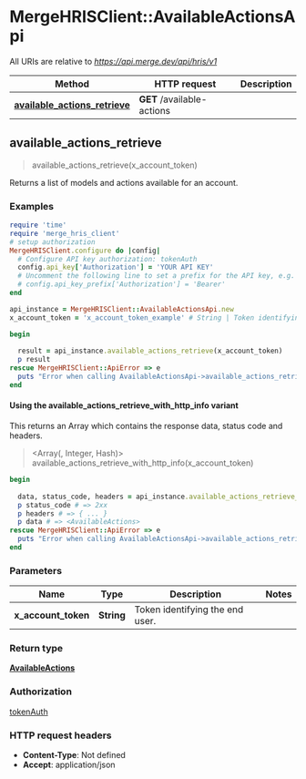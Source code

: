 # MergeHRISClient::AvailableActionsApi

All URIs are relative to *https://api.merge.dev/api/hris/v1*

| Method | HTTP request | Description |
| ------ | ------------ | ----------- |
| [**available_actions_retrieve**](AvailableActionsApi.md#available_actions_retrieve) | **GET** /available-actions |  |


## available_actions_retrieve

> <AvailableActions> available_actions_retrieve(x_account_token)



Returns a list of models and actions available for an account.

### Examples

```ruby
require 'time'
require 'merge_hris_client'
# setup authorization
MergeHRISClient.configure do |config|
  # Configure API key authorization: tokenAuth
  config.api_key['Authorization'] = 'YOUR API KEY'
  # Uncomment the following line to set a prefix for the API key, e.g. 'Bearer' (defaults to nil)
  # config.api_key_prefix['Authorization'] = 'Bearer'
end

api_instance = MergeHRISClient::AvailableActionsApi.new
x_account_token = 'x_account_token_example' # String | Token identifying the end user.

begin
  
  result = api_instance.available_actions_retrieve(x_account_token)
  p result
rescue MergeHRISClient::ApiError => e
  puts "Error when calling AvailableActionsApi->available_actions_retrieve: #{e}"
end
```

#### Using the available_actions_retrieve_with_http_info variant

This returns an Array which contains the response data, status code and headers.

> <Array(<AvailableActions>, Integer, Hash)> available_actions_retrieve_with_http_info(x_account_token)

```ruby
begin
  
  data, status_code, headers = api_instance.available_actions_retrieve_with_http_info(x_account_token)
  p status_code # => 2xx
  p headers # => { ... }
  p data # => <AvailableActions>
rescue MergeHRISClient::ApiError => e
  puts "Error when calling AvailableActionsApi->available_actions_retrieve_with_http_info: #{e}"
end
```

### Parameters

| Name | Type | Description | Notes |
| ---- | ---- | ----------- | ----- |
| **x_account_token** | **String** | Token identifying the end user. |  |

### Return type

[**AvailableActions**](AvailableActions.md)

### Authorization

[tokenAuth](../README.md#tokenAuth)

### HTTP request headers

- **Content-Type**: Not defined
- **Accept**: application/json

